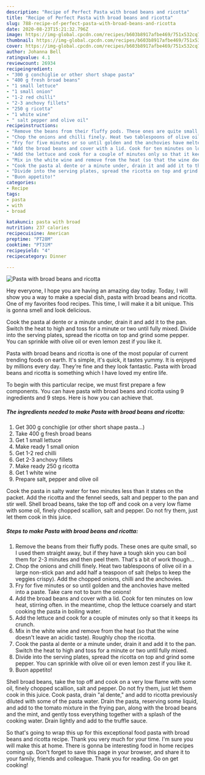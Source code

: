 ```yaml
---
description: "Recipe of Perfect Pasta with broad beans and ricotta"
title: "Recipe of Perfect Pasta with broad beans and ricotta"
slug: 788-recipe-of-perfect-pasta-with-broad-beans-and-ricotta
date: 2020-08-23T15:21:32.796Z
image: https://img-global.cpcdn.com/recipes/b603b8917afbe469/751x532cq70/pasta-with-broad-beans-and-ricotta-recipe-main-photo.jpg
thumbnail: https://img-global.cpcdn.com/recipes/b603b8917afbe469/751x532cq70/pasta-with-broad-beans-and-ricotta-recipe-main-photo.jpg
cover: https://img-global.cpcdn.com/recipes/b603b8917afbe469/751x532cq70/pasta-with-broad-beans-and-ricotta-recipe-main-photo.jpg
author: Johanna Bell
ratingvalue: 4.1
reviewcount: 26934
recipeingredient:
- "300 g conchiglie or other short shape pasta"
- "400 g fresh broad beans"
- "1 small lettuce"
- "1 small onion"
- "1-2 red chilli"
- "2-3 anchovy fillets"
- "250 g ricotta"
- "1 white wine"
- " salt pepper and olive oil"
recipeinstructions:
- "Remove the beans from their fluffy pods. These ones are quite small, so I used them straight away, but if they have a tough skin you can boil them for 2-3 minutes and then peel them. That&#39;s a bit of work though..."
- "Chop the onions and chilli finely. Heat two tablespoons of olive oil in a large non-stick pan and add half a teaspoon of salt (helps to keep the veggies crispy). Add the chopped onions, chilli and the anchovies."
- "Fry for five minutes or so until golden and the anchovies have melted into a paste. Take care not to burn the onions!"
- "Add the broad beans and cover with a lid. Cook for ten minutes on low heat, stirring often. in the meantime, chop the lettuce coarsely and start cooking the pasta in boiling water."
- "Add the lettuce and cook for a couple of minutes only so that it keeps its crunch."
- "Mix in the white wine and remove from the heat (so that the wine doesn&#39;t leave an acidic taste). Roughly chop the ricotta."
- "Cook the pasta al dente or a minute under, drain it and add it to the pan. Switch the heat to high and toss for a minute or two until fully mixed."
- "Divide into the serving plates, spread the ricotta on top and grind some pepper. You can sprinkle with olive oil or even lemon zest if you like it."
- "Buon appetito!"
categories:
- Recipe
tags:
- pasta
- with
- broad

katakunci: pasta with broad 
nutrition: 237 calories
recipecuisine: American
preptime: "PT28M"
cooktime: "PT31M"
recipeyield: "4"
recipecategory: Dinner

---
```



![Pasta with broad beans and ricotta](https://img-global.cpcdn.com/recipes/b603b8917afbe469/751x532cq70/pasta-with-broad-beans-and-ricotta-recipe-main-photo.jpg)

Hey everyone, I hope you are having an amazing day today. Today, I will show you a way to make a special dish, pasta with broad beans and ricotta. One of my favorites food recipes. This time, I will make it a bit unique. This is gonna smell and look delicious.

Cook the pasta al dente or a minute under, drain it and add it to the pan. Switch the heat to high and toss for a minute or two until fully mixed. Divide into the serving plates, spread the ricotta on top and grind some pepper. You can sprinkle with olive oil or even lemon zest if you like it.

Pasta with broad beans and ricotta is one of the most popular of current trending foods on earth. It's simple, it's quick, it tastes yummy. It is enjoyed by millions every day. They're fine and they look fantastic. Pasta with broad beans and ricotta is something which I have loved my entire life.


To begin with this particular recipe, we must first prepare a few components. You can have pasta with broad beans and ricotta using 9 ingredients and 9 steps. Here is how you can achieve that.

<!--inarticleads1-->

##### The ingredients needed to make Pasta with broad beans and ricotta:

1. Get 300 g conchiglie (or other short shape pasta...)
1. Take 400 g fresh broad beans
1. Get 1 small lettuce
1. Make ready 1 small onion
1. Get 1-2 red chilli
1. Get 2-3 anchovy fillets
1. Make ready 250 g ricotta
1. Get 1 white wine
1. Prepare  salt, pepper and olive oil


Cook the pasta in salty water for two minutes less than it states on the packet. Add the ricotta and the fennel seeds, salt and pepper to the pan and stir well. Shell broad beans, take the top off and cook on a very low flame with some oil, finely chopped scallion, salt and pepper. Do not fry them, just let them cook in this juice. 

<!--inarticleads2-->

##### Steps to make Pasta with broad beans and ricotta:

1. Remove the beans from their fluffy pods. These ones are quite small, so I used them straight away, but if they have a tough skin you can boil them for 2-3 minutes and then peel them. That&#39;s a bit of work though...
1. Chop the onions and chilli finely. Heat two tablespoons of olive oil in a large non-stick pan and add half a teaspoon of salt (helps to keep the veggies crispy). Add the chopped onions, chilli and the anchovies.
1. Fry for five minutes or so until golden and the anchovies have melted into a paste. Take care not to burn the onions!
1. Add the broad beans and cover with a lid. Cook for ten minutes on low heat, stirring often. in the meantime, chop the lettuce coarsely and start cooking the pasta in boiling water.
1. Add the lettuce and cook for a couple of minutes only so that it keeps its crunch.
1. Mix in the white wine and remove from the heat (so that the wine doesn&#39;t leave an acidic taste). Roughly chop the ricotta.
1. Cook the pasta al dente or a minute under, drain it and add it to the pan. Switch the heat to high and toss for a minute or two until fully mixed.
1. Divide into the serving plates, spread the ricotta on top and grind some pepper. You can sprinkle with olive oil or even lemon zest if you like it.
1. Buon appetito!


Shell broad beans, take the top off and cook on a very low flame with some oil, finely chopped scallion, salt and pepper. Do not fry them, just let them cook in this juice. Cook pasta, drain &#34;al dente,&#34; and add to ricotta previously diluted with some of the pasta water. Drain the pasta, reserving some liquid, and add to the tomato mixture in the frying pan, along with the broad beans and the mint, and gently toss everything together with a splash of the cooking water. Drain lightly and add to the truffle sauce. 

So that's going to wrap this up for this exceptional food pasta with broad beans and ricotta recipe. Thank you very much for your time. I'm sure you will make this at home. There is gonna be interesting food in home recipes coming up. Don't forget to save this page in your browser, and share it to your family, friends and colleague. Thank you for reading. Go on get cooking!
